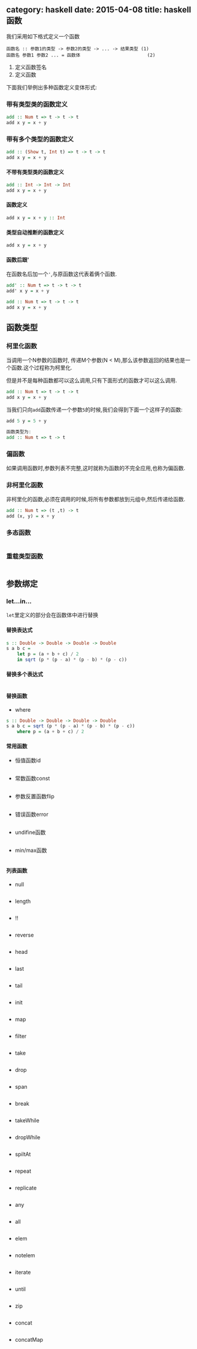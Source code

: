 category: haskell
date: 2015-04-08
title: haskell函数
---
我们采用如下格式定义一个函数
```
函数名 :: 参数1的类型 -> 参数2的类型 -> ... -> 结果类型 (1)
函数名 参数1 参数2 ... = 函数体                         (2)
```
1. 定义函数签名
2. 定义函数

下面我们举例出多种函数定义变体形式:

### 带有类型类的函数定义

```haskell
add :: Num t => t -> t -> t
add x y = x + y
```

### 带有多个类型的函数定义

```haskell
add :: (Show t, Int t) => t -> t -> t
add x y = x + y
```

#### 不带有类型类的函数定义
```haskell
add :: Int -> Int -> Int
add x y = x + y
```

#### 函数定义
```haskell
add x y = x + y :: Int
```

#### 类型自动推断的函数定义
```haskell
add x y = x + y
```

#### 函数后跟'
在函数名后加一个`'`,与原函数这代表着俩个函数.
```haskell
add' :: Num t => t -> t -> t
add' x y = x + y

add :: Num t => t -> t -> t
add x y = x + y

```

## 函数类型
### 柯里化函数
当调用一个N参数的函数时, 传递M个参数(N < M),那么该参数返回的结果也是一个函数.这个过程称为柯里化.

但是并不是每种函数都可以这么调用,只有下面形式的函数才可以这么调用.
```haskell
add :: Num t => t -> t -> t
add x y = x + y
```

当我们只向`add`函数传递一个参数`5`的时候,我们会得到下面一个这样子的函数:
```haskell
add 5 y = 5 + y

函数类型为:
add :: Num t => t -> t
```

### 偏函数
如果调用函数时,参数列表不完整,这时就称为函数的不完全应用,也称为偏函数.


### 非柯里化函数
非柯里化的函数,必须在调用的时候,将所有参数都放到元组中,然后传递给函数.
```haskell
add :: Num t => (t ,t) -> t
add (x, y) = x + y
```

### 多态函数
```haskell

```

### 重载类型函数
```haskell

```

## 参数绑定

### let...in...
`let`里定义的部分会在函数体中进行替换
#### 替换表达式
```haskell
s :: Double -> Double -> Double -> Double
s a b c =
    let p = (a + b + c) / 2
    in sqrt (p * (p - a) * (p - b) * (p - c))
```
#### 替换多个表达式
```haskell

```

#### 替换函数
* where
```haskell
s :: Double -> Double -> Double -> Double
s a b c = sqrt (p * (p - a) * (p - b) * (p - c))
    where p = (a + b + c) / 2
```

#### 常用函数
* 恒值函数id

```haskell

```
* 常数函数const

```haskell

```
* 参数反置函数flip

```haskell

```
* 错误函数error

```haskell

```
* undifine函数

```haskell

```
* min/max函数
```haskell

```

#### 列表函数
* null

```haskell

```
* length

```haskell

```
* !!

```haskell

```
* reverse

```haskell

```
* head

```haskell

```
* last

```haskell

```
* tail

```haskell

```
* init

```haskell

```
* map


```haskell

```
* filter

```haskell

```
* take

```haskell

```
* drop

```haskell

```
* span

```haskell

```
* break

```haskell

```
* takeWhile

```haskell

```
* dropWhile

```haskell

```
* spiltAt

```haskell

```
* repeat

```haskell

```
* replicate

```haskell

```
* any

```haskell

```
* all

```haskell

```
* elem

```haskell

```
* notelem

```haskell

```
* iterate

```haskell

```
* until

```haskell

```
* zip

```haskell

```
* concat

```haskell

```
* concatMap

